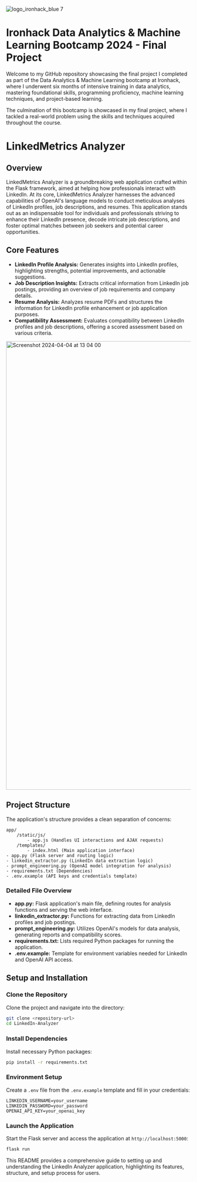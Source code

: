 ![logo_ironhack_blue 7](https://user-images.githubusercontent.com/23629340/40541063-a07a0a8a-601a-11e8-91b5-2f13e4e6b441.png)

# Ironhack Data Analytics & Machine Learning Bootcamp 2024 - Final Project
Welcome to my GitHub repository showcasing the final project I completed as part of the Data Analytics & Machine Learning bootcamp at Ironhack, where I underwent six months of intensive training in data analytics, mastering foundational skills, programming proficiency, machine learning techniques, and project-based learning.

The culmination of this bootcamp is showcased in my final project, where I tackled a real-world problem using the skills and techniques acquired throughout the course.


# LinkedMetrics Analyzer

## Overview

LinkedMetrics Analyzer is a groundbreaking web application crafted within the Flask framework, aimed at helping how professionals interact with LinkedIn. At its core, LinkedMetrics Analyzer harnesses the advanced capabilities of OpenAI's language models to conduct meticulous analyses of LinkedIn profiles, job descriptions, and resumes. This application stands out as an indispensable tool for individuals and professionals striving to enhance their LinkedIn presence, decode intricate job descriptions, and foster optimal matches between job seekers and potential career opportunities.

## Core Features

- **LinkedIn Profile Analysis:** Generates insights into LinkedIn profiles, highlighting strengths, potential improvements, and actionable suggestions.
- **Job Description Insights:** Extracts critical information from LinkedIn job postings, providing an overview of job requirements and company details.
- **Resume Analysis:** Analyzes resume PDFs and structures the information for LinkedIn profile enhancement or job application purposes.
- **Compatibility Assessment:** Evaluates compatibility between LinkedIn profiles and job descriptions, offering a scored assessment based on various criteria.

<img width="1224" alt="Screenshot 2024-04-04 at 13 04 00" src="https://github.com/leonardo-pagliacci/LinkedMetrics-Analyzer/assets/110601781/22746c1f-df58-4f1e-b496-2d63a993b10e">

## Project Structure

The application's structure provides a clean separation of concerns:

```
app/
    /static/js/
        - app.js (Handles UI interactions and AJAX requests)
    /templates/
        - index.html (Main application interface)
- app.py (Flask server and routing logic)
- linkedin_extractor.py (LinkedIn data extraction logic)
- prompt_engineering.py (OpenAI model integration for analysis)
- requirements.txt (Dependencies)
- .env.example (API keys and credentials template)
```

### Detailed File Overview

- **app.py:** Flask application's main file, defining routes for analysis functions and serving the web interface.
- **linkedin_extractor.py:** Functions for extracting data from LinkedIn profiles and job postings.
- **prompt_engineering.py:** Utilizes OpenAI's models for data analysis, generating reports and compatibility scores.
- **requirements.txt:** Lists required Python packages for running the application.
- **.env.example:** Template for environment variables needed for LinkedIn and OpenAI API access.

## Setup and Installation

### Clone the Repository
Clone the project and navigate into the directory:
```bash
git clone <repository-url>
cd LinkedIn-Analyzer
```

### Install Dependencies
Install necessary Python packages:
```bash
pip install -r requirements.txt
```

### Environment Setup
Create a `.env` file from the `.env.example` template and fill in your credentials:
```plaintext
LINKEDIN_USERNAME=your_username
LINKEDIN_PASSWORD=your_password
OPENAI_API_KEY=your_openai_key
```

### Launch the Application
Start the Flask server and access the application at `http://localhost:5000`:
```bash
flask run
```

This README provides a comprehensive guide to setting up and understanding the LinkedIn Analyzer application, highlighting its features, structure, and setup process for users.
